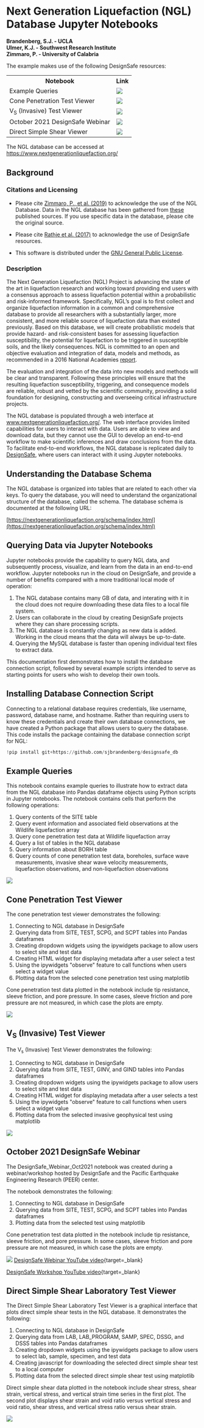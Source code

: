 # Next Generation Liquefaction (NGL) Database Jupyter Notebooks

**Brandenberg, S.J. - UCLA**<br/>
**Ulmer, K.J. - Southwest Research Institute**<br/>
**Zimmaro, P. - University of Calabria**  

The example makes use of the following DesignSafe resources:

<table>
  <tr>
    <th>Notebook</th>
    <th>Link</th>
  </tr>
  <tr>
    <td>
      Example Queries
    </td>
    <td>
      <a href="https://jupyter.designsafe-ci.org/hub/user-redirect/lab/tree/CommunityData/NGL/ExampleQueries.ipynb" target="_blank"><img src="https://raw.githubusercontent.com/geoelements/LearnMPM/main/DesignSafe-Badge.svg"></a>
    </td>
  </tr>
  <tr>
    <td>
      Cone Penetration Test Viewer
    </td>
    <td>
      <a href="https://jupyter.designsafe-ci.org/hub/user-redirect/lab/tree/CommunityData/NGL/CPT_viewer.ipynb" target="_blank"><img src="https://raw.githubusercontent.com/geoelements/LearnMPM/main/DesignSafe-Badge.svg"></a>
    </td>
  </tr>
  <tr>
    <td>
      V<sub>S</sub> (Invasive) Test Viewer
    </td>
    <td>
      <a href="https://jupyter.designsafe-ci.org/hub/user-redirect/lab/tree/CommunityData/NGL/VS_Invasive_viewer.ipynb" target="_blank"><img src="https://raw.githubusercontent.com/geoelements/LearnMPM/main/DesignSafe-Badge.svg"></a>
    </td>
  </tr>
  <tr>
    <td>
      October 2021 DesignSafe Webinar
    </td>
    <td>
      <a href="https://jupyter.designsafe-ci.org/hub/user-redirect/lab/tree/CommunityData/NGL/DesignSafe_Webinar_Oct2021.ipynb" target="_blank"><img src="https://raw.githubusercontent.com/geoelements/LearnMPM/main/DesignSafe-Badge.svg"></a>
    </td>
  </tr>
  <tr>
    <td>
      Direct Simple Shear Viewer
    </td>
    <td>
      <a href="https://jupyter.designsafe-ci.org/hub/user-redirect/lab/tree/CommunityData/NGL/DSS_Viewer.ipynb" target="_blank"><img src="https://raw.githubusercontent.com/geoelements/LearnMPM/main/DesignSafe-Badge.svg"></a>
    </td>
  </tr>
</table>

The NGL database can be accessed at <a href="https://www.nextgenerationliquefaction.org/" target="_blank">https://www.nextgenerationliquefaction.org/</a>

## Background
### Citations and Licensing

* Please cite [Zimmaro, P., et al. (2019)](https://doi.org/10.21222/C2J040) to acknowledge the use of the NGL Database. Data in the NGL database has been gathered from [these](https://nextgenerationliquefaction.org/citations.php) published sources. If you use specific data in the database, please cite the original source.

* Please cite [Rathje et al. (2017)](https://doi.org/10.1061/(ASCE)NH.1527-6996.0000246) to acknowledge the use of DesignSafe resources.  

* This software is distributed under the [GNU General Public License](https://www.gnu.org/licenses/gpl-3.0.html).  


### Description  
The Next Generation Liquefaction (NGL) Project is advancing the state of the art in liquefaction research 
and working toward providing end users with a consensus approach to assess liquefaction potential within 
a probabilistic and risk-informed framework. Specifically, NGL’s goal is to first collect and organize 
liquefaction information in a common and comprehensive database to provide all researchers with a 
substantially larger, more consistent, and more reliable source of liquefaction data than existed previously. 
Based on this database, we will create probabilistic models that provide hazard- and risk-consistent bases 
for assessing liquefaction susceptibility, the potential for liquefaction to be triggered in susceptible soils, 
and the likely consequences. NGL is committed to an open and objective evaluation and integration of data, 
models and methods, as recommended in a 2016 National Academies [report](https://www.nap.edu/catalog/23474/state-of-the-art-and-practice-in-the-assessment-of-earthquake-induced-soil-liquefaction-and-its-consequences). 

The evaluation and integration of the data into new models and methods will be clear and transparent. Following these principles will ensure 
that the resulting liquefaction susceptibility, triggering, and consequence models are reliable, robust and 
vetted by the scientific community, providing a solid foundation for designing, constructing and overseeing 
critical infrastructure projects.

The NGL database is populated through a web interface at www.nextgenerationliquefaction.org/. The web interface 
provides limited capabilities for users to interact with data. Users are able to view and download data, 
but they cannot use the GUI to develop an end-to-end workflow to make scientific inferences and draw conclusions 
from the data. To facilitate end-to-end workflows, the NGL database is replicated daily to [DesignSafe](https://www.designsafe-ci.org), where 
users can interact with it using Jupyter notebooks.

## Understanding the Database Schema

The NGL database is organized into tables that are related to each other via keys. To query the database, 
you will need to understand the organizational structure of the database, called the schema. The database 
schema is documented at the following URL:

[https://nextgenerationliquefaction.org/schema/index.html](https://nextgenerationliquefaction.org/schema/index.html)
  
## Querying Data via Jupyter Notebooks

Jupyter notebooks provide the capability to query NGL data, and subsequently process, visualize, and learn from the data in an end-to-end workflow. Jupyter notebooks run in the cloud on DesignSafe, and provide a number of benefits compared with a more traditional local mode of operation:

1. The NGL database contains many GB of data, and interating with it in the cloud does not require downloading these data files to a local file system.
2. Users can collaborate in the cloud by creating DesignSafe projects where they can share processing scripts.
3. The NGL database is constantly changing as new data is added. Working in the cloud means that the data will always be up-to-date.
4. Querying the MySQL database is faster than opening individual text files to extract data.

This documentation first demonstrates how to install the database connection script, followed by several example scripts intended to serve as starting points for users who wish to develop their own tools.

## Installing Database Connection Script
 
Connecting to a relational database requires credentials, like username, password, database name, and hostname. 
Rather than requiring users to know these credentials and create their own database connections, we have created a Python package that allows users to
query the database. This code installs the package containing the database connection script for NGL:

```python
!pip install git+https://github.com/sjbrandenberg/designsafe_db
```

## Example Queries

This notebook contains example queries to illustrate how to extract data from the NGL database into Pandas dataframe objects using Python scripts in Jupyter notebooks. The notebook contains cells that perform the following operations:

1. Query contents of the SITE table
2. Query event information and associated field observations at the Wildlife liquefaction array
3. Query cone penetration test data at Wildlife liquefaction array
4. Query a list of tables in the NGL database
5. Query information about BORH table
6. Query counts of cone penetration test data, boreholes, surface wave measurements, invasive shear wave velocity measurements, liquefaction observations, and non-liquefaction observations

<a href="https://jupyter.designsafe-ci.org/hub/user-redirect/lab/tree/CommunityData/NGL/ExampleQueries.ipynb" target="_blank"><img src="https://raw.githubusercontent.com/geoelements/LearnMPM/main/DesignSafe-Badge.svg"></a>

## Cone Penetration Test Viewer

The cone penetration test viewer demonstrates the following:

1. Connecting to NGL database in DesignSafe
2. Querying data from SITE, TEST, SCPG, and SCPT tables into Pandas dataframes
3. Creating dropdown widgets using the ipywidgets package to allow users to select site and test data
4. Creating HTML widget for displaying metadata after a user select a test
5. Using the ipywidgets "observe" feature to call functions when users select a widget value
6. Plotting data from the selected cone penetration test using matplotlib

Cone penetration test data plotted in the notebook include tip resistance, sleeve friction, and pore pressure. In some cases, sleeve friction and pore pressure are not measured, in which case the plots are empty.

<a href="https://jupyter.designsafe-ci.org/hub/user-redirect/lab/tree/CommunityData/NGL/CPT_viewer.ipynb" target="_blank"><img src="https://raw.githubusercontent.com/geoelements/LearnMPM/main/DesignSafe-Badge.svg"></a>


## V<sub>S</sub> (Invasive) Test Viewer

The V<sub>s</sub> (Invasive) Test Viewer demonstrates the following:

1. Connecting to NGL database in DesignSafe
2. Querying data from SITE, TEST, GINV, and GIND tables into Pandas dataframes
3. Creating dropdown widgets using the ipywidgets package to allow users to select site and test data
4. Creating HTML widget for displaying metadata after a user selects a test
5. Using the ipywidgets "observe" feature to call functions when users select a widget value
6. Plotting data from the selected invasive geophysical test using matplotlib

<a href="https://jupyter.designsafe-ci.org/hub/user-redirect/lab/tree/CommunityData/NGL/VS_Invasive_viewer.ipynb" target="_blank"><img src="https://raw.githubusercontent.com/geoelements/LearnMPM/main/DesignSafe-Badge.svg"></a>


## October 2021 DesignSafe Webinar

The DesignSafe_Webinar_Oct2021 notebook was created during a webinar/workshop hosted by DesignSafe and the Pacific Earthquake Engineering Research (PEER) center.

The notebook demonstrates the following:

1. Connecting to NGL database in DesignSafe
2. Querying data from SITE, TEST, SCPG, and SCPT tables into Pandas dataframes
3. Plotting data from the selected test using matplotlib

Cone penetration test data plotted in the notebook include tip resistance, sleeve friction, and pore pressure. In some cases, sleeve friction and pore pressure are not measured, in which case the plots are empty.

<a href="https://jupyter.designsafe-ci.org/hub/user-redirect/lab/tree/CommunityData/NGL/DesignSafe_Webinar_Oct2021.ipynb" target="_blank"><img src="https://raw.githubusercontent.com/geoelements/LearnMPM/main/DesignSafe-Badge.svg"></a>
[DesignSafe Webinar YouTube video](https://youtu.be/TNOPOU4lx5w){target=_blank}

[DesignSafe Workshop YouTube video](https://youtu.be/_nKpSqa1rso){target=_blank}

## Direct Simple Shear Laboratory Test Viewer

The Direct Simple Shear Laboratory Test Viewer is a graphical interface that plots direct simple shear tests in the NGL database. It demonstrates the following:

1. Connecting to NGL database in DesignSafe
2. Querying data from LAB, LAB_PROGRAM, SAMP, SPEC, DSSG, and DSSS tables into Pandas dataframes
3. Creating dropdown widgets using the ipywidgets package to allow users to select lab, sample, specimen, and test data
4. Creating javascript for downloading the selected direct simple shear test to a local computer
5. Plotting data from the selected direct simple shear test using matplotlib

Direct simple shear data plotted in the notebook include shear stress, shear strain, vertical stress, and vertical strain time series in the first plot. The second plot displays shear strain and void ratio versus vertical stress and void ratio, shear stress, and vertical stress ratio versus shear strain.

<a href="https://jupyter.designsafe-ci.org/hub/user-redirect/lab/tree/CommunityData/NGL/DSS_Viewer.ipynb" target="_blank"><img src="https://raw.githubusercontent.com/geoelements/LearnMPM/main/DesignSafe-Badge.svg"></a>
